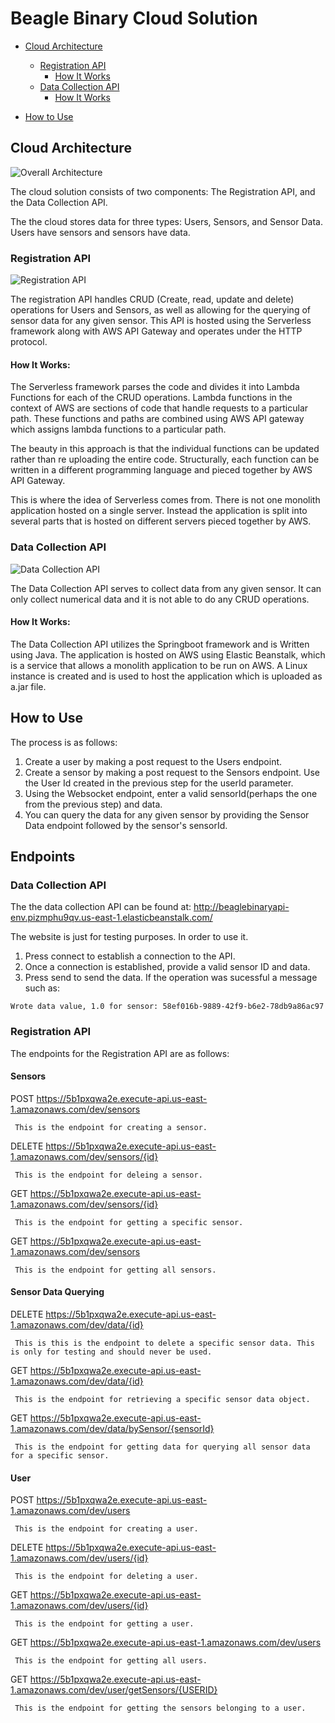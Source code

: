 # Beagle Binary Cloud Solution 
- [Cloud Architecture](#cloud-architecture)

  * [Registration API](#registration-api)
    + [How It Works](#how-it-works)
  * [Data Collection API](#data-collection-api)
    + [How It Works](#how-it-works-1)
    
- [How to Use](#how-to-use)


<!-- > This is a fixture to test heading levels -->


## Cloud Architecture

![Overall Architecture](https://github.com/BeagleBinary/BeagleBinaryCloud/blob/master/Images/Cloud%20Architecture.png)

The cloud solution consists of two components: The Registration API, and the Data Collection API.

The the cloud stores data for three types: Users, Sensors, and Sensor Data. Users have sensors and sensors have data.



### Registration API

![Registration API](https://github.com/BeagleBinary/BeagleBinaryCloud/blob/master/Images/Registration%20API.png)

The registration API handles CRUD (Create, read, update and delete) operations for Users and Sensors, as well as allowing for the querying of sensor data for any given sensor. This API is hosted using the Serverless framework along with AWS API Gateway and operates under the HTTP protocol. 


#### How It Works:
The Serverless framework parses the code and divides it into Lambda Functions for each of the CRUD operations. Lambda functions in the context of AWS are sections of code that handle requests to a particular path. These functions and paths are combined using AWS API gateway which assigns lambda functions to a particular path. 

The beauty in this approach is that the individual functions can be updated rather than re uploading the entire code. Structurally, each function can be written in a different programming language and pieced together by AWS API Gateway.

This is where the idea of Serverless comes from. There is not one monolith application hosted on a single server. Instead the application is split into several parts that is hosted on different servers pieced together by AWS.





### Data Collection API
![Data Collection API](https://github.com/BeagleBinary/BeagleBinaryCloud/blob/master/Images/Data%20Creation%20API.png)

The Data Collection API serves to collect data from any given sensor. It can only collect numerical data and it is not able to do any CRUD operations. 

#### How It Works:
The Data Collection API utilizes the Springboot framework and is Written using Java. The application is hosted on AWS using Elastic Beanstalk, which is a service that allows a monolith application to be run on AWS. A Linux instance is created and is used to host the application which is uploaded as a.jar file. 




## How to Use
The process is as follows:
1. Create a user by making a post request to the Users endpoint. 
2. Create a sensor by making a post request to the Sensors endpoint. Use the User Id created in the previous step for the userId parameter.
3. Using the Websocket endpoint, enter a valid sensorId(perhaps the one from the previous step) and data.
4. You can query the data for any given sensor by providing the Sensor Data endpoint followed by the sensor's sensorId.

## Endpoints
### Data Collection API
The the data collection API can be found at:
http://beaglebinaryapi-env.pizmphu9qv.us-east-1.elasticbeanstalk.com/

The website is just for testing purposes. In order to use it.
1. Press connect to establish a connection to the API.
2. Once a connection is established, provide a valid sensor ID and data.
3. Press send to send the data. If the operation was sucessful a message such as:

```
Wrote data value, 1.0 for sensor: 58ef016b-9889-42f9-b6e2-78db9a86ac97
```

### Registration API

The endpoints for the Registration API are as follows:
  #### Sensors
  POST https://5b1pxqwa2e.execute-api.us-east-1.amazonaws.com/dev/sensors
  
     This is the endpoint for creating a sensor.
     
  DELETE https://5b1pxqwa2e.execute-api.us-east-1.amazonaws.com/dev/sensors/{id}
  
     This is the endpoint for deleing a sensor.
     
  GET https://5b1pxqwa2e.execute-api.us-east-1.amazonaws.com/dev/sensors/{id}
  
     This is the endpoint for getting a specific sensor.
     
  GET https://5b1pxqwa2e.execute-api.us-east-1.amazonaws.com/dev/sensors
  
     This is the endpoint for getting all sensors.
  
  #### Sensor Data Querying
  DELETE https://5b1pxqwa2e.execute-api.us-east-1.amazonaws.com/dev/data/{id}
  
     This is this is the endpoint to delete a specific sensor data. This is only for testing and should never be used.
     
  GET https://5b1pxqwa2e.execute-api.us-east-1.amazonaws.com/dev/data/{id}
  
     This is the endpoint for retrieving a specific sensor data object.
     
  GET https://5b1pxqwa2e.execute-api.us-east-1.amazonaws.com/dev/data/bySensor/{sensorId}
  
     This is the endpoint for getting data for querying all sensor data for a specific sensor.
  
  #### User
  POST https://5b1pxqwa2e.execute-api.us-east-1.amazonaws.com/dev/users
  
     This is the endpoint for creating a user.
     
  DELETE https://5b1pxqwa2e.execute-api.us-east-1.amazonaws.com/dev/users/{id}
  
     This is the endpoint for deleting a user.
     
  GET https://5b1pxqwa2e.execute-api.us-east-1.amazonaws.com/dev/users/{id}
  
     This is the endpoint for getting a user.
     
  GET https://5b1pxqwa2e.execute-api.us-east-1.amazonaws.com/dev/users
  
     This is the endpoint for getting all users.
     
  GET https://5b1pxqwa2e.execute-api.us-east-1.amazonaws.com/dev/user/getSensors/{USERID}
  
     This is the endpoint for getting the sensors belonging to a user.

